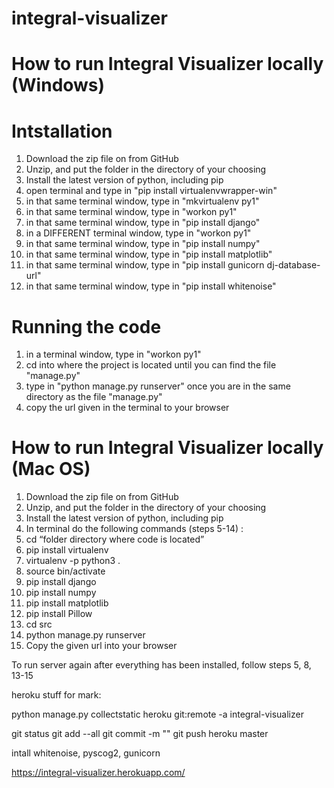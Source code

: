 # integral-visualizer

# How to run Integral Visualizer locally (Windows)

# Intstallation
1. Download the zip file on from GitHub
2. Unzip, and put the folder in the directory of your choosing
3. Install the latest version of python, including pip
4. open terminal and type in "pip install virtualenvwrapper-win"
5. in that same terminal window, type in "mkvirtualenv py1"
6. in that same terminal window, type in "workon py1"
7. in that same terminal window, type in "pip install django"
9. in a DIFFERENT terminal window, type in "workon py1"
8. in that same terminal window, type in "pip install numpy"
9. in that same terminal window, type in "pip install matplotlib"
10. in that same terminal window, type in "pip install gunicorn dj-database-url"
11. in that same terminal window, type in "pip install whitenoise"

# Running the code
1. in a terminal window, type in "workon py1"
12. cd into where the project is located until you can find the file "manage.py"
13. type in "python manage.py runserver" once you are in the same directory as the file "manage.py"
14. copy the url given in the terminal to your browser




# How to run Integral Visualizer locally (Mac OS)

1. Download the zip file on from GitHub
2. Unzip, and put the folder in the directory of your choosing
3. Install the latest version of python, including pip
4. In terminal do the following commands (steps 5-14) :
5. cd “folder directory where code is located”
6. pip install virtualenv
7. virtualenv -p python3 .
8. source bin/activate
9. pip install django
10. pip install numpy
11. pip install matplotlib
12. pip install Pillow
13. cd src
14. python manage.py runserver
15. Copy the given url into your browser

To run server again after everything has been installed, follow steps 5, 8, 13-15

heroku stuff for mark:

python manage.py collectstatic
heroku git:remote -a integral-visualizer

git status
git add --all
git commit -m ""
git push heroku master

intall whitenoise, pyscog2, gunicorn

https://integral-visualizer.herokuapp.com/
